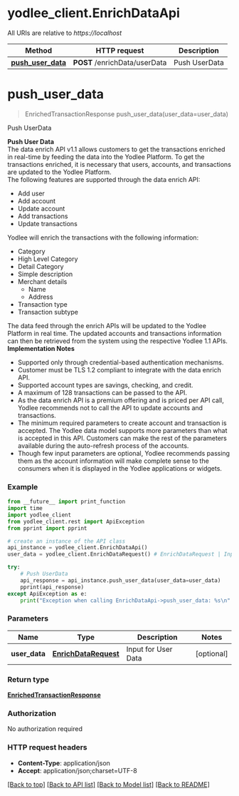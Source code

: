 # yodlee_client.EnrichDataApi

All URIs are relative to *https://localhost*

Method | HTTP request | Description
------------- | ------------- | -------------
[**push_user_data**](EnrichDataApi.md#push_user_data) | **POST** /enrichData/userData | Push UserData


# **push_user_data**
> EnrichedTransactionResponse push_user_data(user_data=user_data)

Push UserData

<b>Push User Data </b><br>The data enrich API v1.1 allows customers to get the transactions enriched in real-time by feeding the data into the Yodlee Platform. To get the transactions enriched, it is necessary that users, accounts, and transactions are updated to the Yodlee Platform.<br>The following features are supported through the data enrich API:<ul><li>Add user</li><li>Add account</li><li>Update account</li><li>Add transactions</li><li>Update transactions</li></ul>Yodlee will enrich the transactions with the following information:<ul><li>Category</li><li>High Level Category</li><li>Detail Category</li><li>Simple description</li><li>Merchant details<ul><li>Name</li><li>Address</li></ul></li><li>Transaction type</li><li>Transaction subtype</li></ul>The data feed through the enrich APIs will be updated to the Yodlee Platform in real time. The updated accounts and transactions information can then be retrieved from the system using the respective Yodlee 1.1 APIs.<br><b> Implementation Notes </b><ul><li>Supported only through credential-based authentication mechanisms.</li><li>Customer must be TLS 1.2 compliant to integrate with the data enrich API.</li><li>Supported account types are savings, checking, and credit.</li><li>A maximum of 128 transactions can be passed to the API.</li><li>As the data enrich API is a premium offering and is priced per API call, Yodlee recommends not to call the API to update accounts and transactions.</li><li>The minimum required parameters to create account and transaction is accepted. The Yodlee data model supports more parameters than what is accepted in this API. Customers can make the rest of the parameters available during the auto-refresh process of the accounts.</li><li>Though few input parameters are optional, Yodlee recommends passing them as the account information will make complete sense to the consumers when it is displayed in the Yodlee applications or widgets.</li></ul>

### Example
```python
from __future__ import print_function
import time
import yodlee_client
from yodlee_client.rest import ApiException
from pprint import pprint

# create an instance of the API class
api_instance = yodlee_client.EnrichDataApi()
user_data = yodlee_client.EnrichDataRequest() # EnrichDataRequest | Input for User Data (optional)

try:
    # Push UserData
    api_response = api_instance.push_user_data(user_data=user_data)
    pprint(api_response)
except ApiException as e:
    print("Exception when calling EnrichDataApi->push_user_data: %s\n" % e)
```

### Parameters

Name | Type | Description  | Notes
------------- | ------------- | ------------- | -------------
 **user_data** | [**EnrichDataRequest**](EnrichDataRequest.md)| Input for User Data | [optional] 

### Return type

[**EnrichedTransactionResponse**](EnrichedTransactionResponse.md)

### Authorization

No authorization required

### HTTP request headers

 - **Content-Type**: application/json
 - **Accept**: application/json;charset=UTF-8

[[Back to top]](#) [[Back to API list]](../README.md#documentation-for-api-endpoints) [[Back to Model list]](../README.md#documentation-for-models) [[Back to README]](../README.md)

